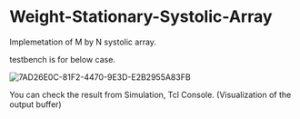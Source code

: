 # Weight-Stationary-Systolic-Array

Implemetation of M by N systolic array.

testbench is for below case.

![7AD26E0C-81F2-4470-9E3D-E2B2955A83FB](https://user-images.githubusercontent.com/43400865/162879595-f73ee5f7-603c-47d9-8ac1-a1894b5f64d0.jpeg)


You can check the result from Simulation, Tcl Console. (Visualization of the output buffer)
